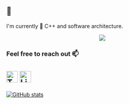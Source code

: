 ## 👋

<!--
**wiljav/wiljav** is a ✨ _special_ ✨ repository because its `README.md` (this file) appears on your GitHub profile.

Here are some ideas to get you started:

- 🔭 I’m currently working on ...
- 🌱 I’m currently learning ...
- 👯 I’m looking to collaborate on ...
- 🤔 I’m looking for help with ...
- 💬 Ask me about ...
- 📫 How to reach me: ...
- 😄 Pronouns: ...
- ⚡ Fun fact: ...
-->

I'm currently 🌱 C++ and software architecture.

<p align="center">
  <img src="https://github.com/wiljav/wiljav/raw/master/init.gif"/>
</p>

### Feel free to reach out 📫
<!--[<img src="https://cdn.jsdelivr.net/npm/simple-icons@3.0.1/icons/googlemaps.svg" alt="Website" height="30">](https://dataplanes.org) --> 
[<img src="https://cdn.jsdelivr.net/npm/simple-icons@3.0.1/icons/twitter.svg" alt="Twitter" height="30">](https://twitter.com/will88m) [<img src="https://cdn.jsdelivr.net/npm/simple-icons@3.0.1/icons/linkedin.svg" alt="LinkedIn" height="30">](https://www.linkedin.com/in/williamja/)
-------------------------
[![GitHub stats](https://github-readme-stats.vercel.app/api?username=wiljav&theme=graywhite)](https://github.com/anuraghazra/github-readme-stats) <!-- [![Top Langs](https://github-readme-stats.vercel.app/api/top-langs/?username=wiljav&layout=compact)](https://github.com/anuraghazra/github-readme-stats) -->
